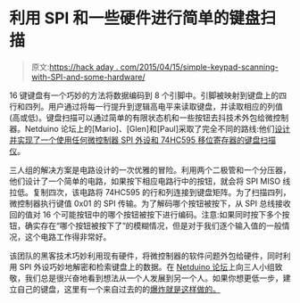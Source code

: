 # 利用 SPI 和一些硬件进行简单的键盘扫描

> 原文:[https://hack aday . com/2015/04/15/simple-keypad-scanning-with-SPI-and-some-hardware/](https://hackaday.com/2015/04/15/simple-keypad-scanning-with-spi-and-some-hardware/)

16 键键盘有一个巧妙的方法将数据编码到 8 个引脚中。引脚被映射到键盘上的四行和四列。用户通过将每一行提升到逻辑高电平来读取键盘，并读取相应的列值(高或低)。键盘扫描可以通过简单的有限状态机和一些按钮去抖技术外包给微控制器。Netduino 论坛上的[Mario]、[Glen]和[Paul]采取了完全不同的路线:他们[设计并实现了一个使用任何微控制器 SPI 外设和 74HC595 移位寄存器的键盘扫描仪](http://wiki.netduino.com/Matrix-Keypad-decoder-using-SPI.ashx)。

三人组的解决方案是电路设计的一次优雅的冒险。利用两个二极管和一个分压器，他们设计了一个简单的电路，如果按下相应电路行中的按钮，就会将 SPI MISO 线拉低。复制四次，该电路将 74HC595 的行和列连接到键盘矩阵。为了扫描四列，微控制器执行键值 0x01 的 SPI 传输。为了解码哪个按钮被按下，从 SPI 总线接收回的值对 16 个可能按钮中的哪个按钮被按下进行编码。注意:如果同时按下多个按钮，确实存在“哪个按钮被按下了”的模糊情况，但是对于我们逐个输入值的一般情况，这个电路工作得非常好。

该团队的黑客技术巧妙利用现有硬件，将微控制器的软件问题外包给硬件，同时利用 SPI 外设巧妙地解密和检索键盘上的数据。在 [Netduino 论坛](http://forums.netduino.com/)上向三人小组致敬，我们总是很兴奋地看到想法从一个人发展到另一个人。如果你想更低一步，建立自己的键盘，这里有一个来自过去的的[爆炸就是这样做的。](http://hackaday.com/2015/01/25/making-membrane-keypads-from-scratch/)